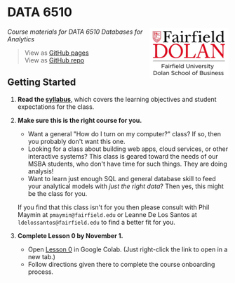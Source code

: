 # DATA 6510
<img src="https://github.com/christopherhuntley/BUAN5405-docs/blob/master/Slides/img/Dolan.png?raw=true" width="180px" align="right">

_Course materials for DATA 6510 Databases for Analytics_   
>View as [GitHub pages](https://christopherhuntley.github.io/DATA6510/)  
>View as [GitHub repo](https://github.com/christopherhuntley/DATA6510)    

## Getting Started
1. **Read the [syllabus](Syllabus.md)**, which covers the learning objectives and student expectations for the class. 
2. **Make sure this is the right course for you.**   
   * Want a general "How do I turn on my computer?" class? If so, then you probably don't want this one. 
   * Looking for a class about building web apps, cloud services, or other interactive systems? This class is geared toward the needs of our MSBA students, who don't have time for such things. They are doing analysis!
   * Want to learn just enough SQL and general database skill to feed your analytical models with _just the right data_? Then yes, this might be the class for you. 
   
   If you find that this class isn't for you then please consult with Phil Maymin at `pmaymin@fairfield.edu` or Leanne De Los Santos at `ldelossantos@fairfield.edu` to find a better fit for you. 
3. **Complete Lesson 0 by November 1.**
    * Open [Lesson 0](https://colab.research.google.com/github/christopherhuntley/DATA6510/blob/master/L0_Course_Onboarding.ipynb) in Google Colab. (Just right-click the link to open in a new tab.)
    * Follow directions given there to complete the course onboarding process. 
